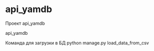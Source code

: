 # api_yamdb
Проект api_yamdb

api_yamdb

Команда для загрузки в БД
python manage.py load_data_from_csv
